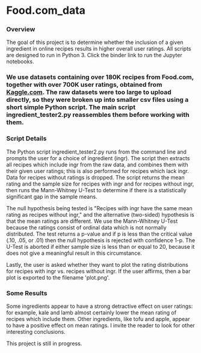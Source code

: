 # Food.com_data

<h3> Overview </h3>
<p>
The goal of this project is to determine whether the inclusion of a given ingredient in online recipes results in higher overall user ratings.  All scripts are designed to run in Python 3.  Click the binder link to run the Jupyter notebooks.
  
<h3 The Datasets </h3>
<p>
We use datasets containing over 180K recipes from Food.com, together with over 700K user ratings, obtained from <a href="https://www.kaggle.com/shuyangli94/food-com-recipes-and-user-interactions">Kaggle.com</a>.   The raw datasets were too large to upload directly, so they were broken up into smaller csv files using a short simple Python script.  The main script ingredient_tester2.py reassembles them before working with them.
  
<h3> Script Details </h3>
<p>
The Python script ingredient_tester2.py runs from the command line and prompts the user for a choice of ingredient (ingr).  The script then extracts all recipes which include ingr from the raw data, and combines them with their given user ratings; this is also performed for recipes which lack ingr.  Data for recipes without ratings is dropped.  The script returns the mean rating and the sample size for recipes with ingr and for recipes without ingr, then runs the Mann-Whitney U-Test to determine if there is a statistically significant gap in the sample means.  
  
The null hypothesis being tested is "Recipes with ingr have the same mean rating as recipes without ingr," and the alternative (two-sided) hypothesis is that the mean ratings are different.  We use the Mann-Whitney U-Test because the ratings consist of ordinal data which is not normally distributed.  The test returns a p-value and if p is less than the critical value (.10, .05, or .01) then the null hypothesis is rejected with confidence 1-p.  The U-Test is aborted if either sample size is less than or equal to 20, because it does not give a meaningful result in this circumstance.

Lastly, the user is asked whether they want to plot the rating distributions for recipes with ingr vs. recipes without ingr.  If the user affirms, then a bar plot is exported to the filename 'plot.png'.

<h3> Some Results </h3>
<p>
Some ingredients appear to have a strong detractive effect on user ratings: for example, kale and lamb almost certainly lower the mean rating of recipes which include them.  Other ingredients, like tofu and apple, appear to have a positive effect on mean ratings.  I invite the reader to look for other interesting conclusions.
  
This project is still in progress.
